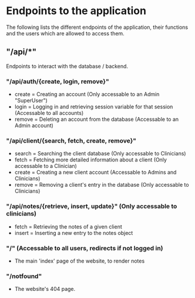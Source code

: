 # Endpoints to the application

The following lists the different endpoints of the application, their functions and the users which are allowed to access them.


## "/api/*"

Endpoints to interact with the database / backend.

### "/api/auth/{create, login, remove}"

 - create = Creating an account (Only accessable to an Admin "SuperUser")
 - login = Logging in and retrieving session variable for that session (Accessable to all accounts)
 - remove = Deleting an account from the database (Accessable to an Admin account)

### "/api/client/{search, fetch, create, remove}"

 - search = Searching the client database (Only accessable to Clinicians)
 - fetch = Fetching more detailed information about a client (Only accessable to a Clinician)
 - create = Creating a new client account (Accessable to Admins and Clinicians)
 - remove = Removing a client's entry in the database (Only accessable to Clinicians)

### "/api/notes/{retrieve, insert, update}" (Only accessable to clinicians)

 - fetch = Retrieving the notes of a given client
 - insert = Inserting a new entry to the notes object

### "/" (Accessable to all users, redirects if not logged in)

 - The main 'index' page of the website, to render notes

### "/notfound"

 - The website's 404 page.
